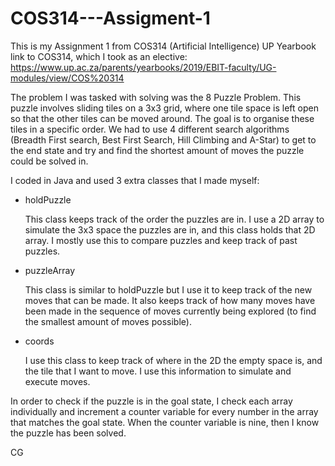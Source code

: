 # COS314---Assigment-1
This is my Assignment 1 from COS314 (Artificial Intelligence)
UP Yearbook link to COS314, which I took as an elective: https://www.up.ac.za/parents/yearbooks/2019/EBIT-faculty/UG-modules/view/COS%20314

The problem I was tasked with solving was the 8 Puzzle Problem. This puzzle involves sliding tiles on a 3x3 grid, where one tile space is
left open so that the other tiles can be moved around. The goal is to organise these tiles in a specific order. We had to use 4 different
search algorithms (Breadth First search, Best First Search, Hill Climbing and A-Star) to get to the end state and try and find the shortest
amount of moves the puzzle could be solved in.


I coded in Java and used 3 extra classes that I made myself:

- holdPuzzle

  This class keeps track of the order the puzzles are in. I use a 2D array to simulate the 3x3 space the puzzles are in, and this class holds
  that 2D array. I mostly use this to compare puzzles and keep track of past puzzles.

- puzzleArray

  This class is similar to holdPuzzle but I use it to keep track of the new moves that can be made. It also keeps track of how many moves
  have been made in the sequence of moves currently being explored (to find the smallest amount of moves possible).

- coords

  I use this class to keep track of where in the 2D the empty space is, and the tile that I want to move. I use this information to
  simulate and execute moves.

In order to check if the puzzle is in the goal state, I check each array individually and increment a counter variable for every number in
the array that matches the goal state. When the counter variable is nine, then I know the puzzle has been solved.















CG
